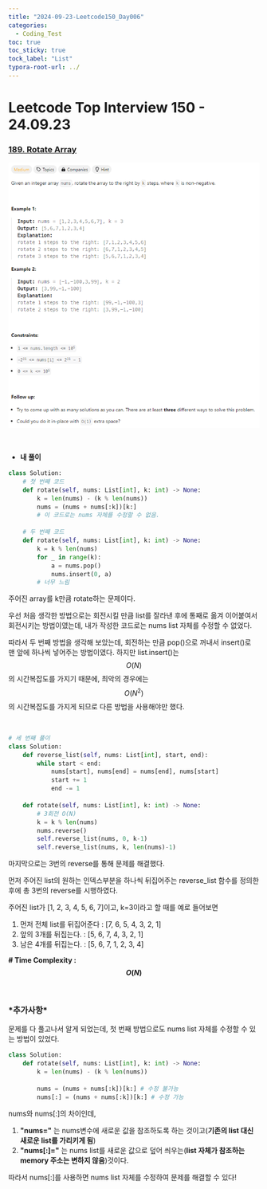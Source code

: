 ```yaml
---
title: "2024-09-23-Leetcode150_Day006"
categories:
  - Coding_Test
toc: true
toc_sticky: true
tock_label: "List"
typora-root-url: ../
---
```




# Leetcode Top Interview 150 - 24.09.23

### [189. Rotate Array](https://leetcode.com/problems/rotate-array/)

![image-20240923204149851](/../assets/images/2024-09-23-leetcodDay5/image-20240923204149851.png)

<br>

- **내 풀이**

```python
class Solution:
	# 첫 번째 코드
    def rotate(self, nums: List[int], k: int) -> None:
        k = len(nums) - (k % len(nums))
        nums = (nums + nums[:k])[k:]
        # 이 코드로는 nums 자체를 수정할 수 없음.
        
    # 두 번째 코드
    def rotate(self, nums: List[int], k: int) -> None:
        k = k % len(nums)
        for _ in range(k):
            a = nums.pop()
            nums.insert(0, a)
        # 너무 느림
```

주어진 array를 k만큼 rotate하는 문제이다.

우선 처음 생각한 방법으로는 회전시킬 만큼 list를 잘라낸 후에 통째로 옮겨 이어붙여서 회전시키는 방법이였는데, 내가 작성한 코드로는 nums list 자체를 수정할 수 없었다.

따라서 두 번째 방법을 생각해 보았는데, 회전하는 만큼 pop()으로 꺼내서 insert()로 맨 앞에 하나씩 넣어주는 방법이였다. 하지만 list.insert()는 $$O(N)$$의 시간복잡도를 가지기 때문에, 최악의 경우에는 $$O(N^2)$$의 시간복잡도를 가지게 되므로 다른 방법을 사용해야만 했다.

<br>

```python
# 세 번째 풀이
class Solution:
    def reverse_list(self, nums: List[int], start, end):
        while start < end:
            nums[start], nums[end] = nums[end], nums[start]
            start += 1
            end -= 1

    def rotate(self, nums: List[int], k: int) -> None:
        # 3회전 O(N)
        k = k % len(nums)
        nums.reverse()
        self.reverse_list(nums, 0, k-1)
        self.reverse_list(nums, k, len(nums)-1)
```

마지막으로는 3번의 reverse를 통해 문제를 해결했다.

먼저 주어진 list의 원하는 인덱스부분을 하나씩 뒤집어주는 reverse_list 함수를 정의한 후에 총 3번의 reverse를 시행하였다.

주어진 list가 [1, 2, 3, 4, 5, 6, 7]이고, k=3이라고 할 때를 예로 들어보면

1. 먼저 전체 list를 뒤집어준다 : [7, 6, 5, 4, 3, 2, 1]
2. 앞의 3개를 뒤집는다. : [5, 6, 7, 4, 3, 2, 1]
3. 남은 4개를 뒤집는다. : [5, 6, 7, 1, 2, 3, 4]

**\# Time Complexity  : $$O(N)$$** 

<br>

### \*추가사항\*

문제를 다 풀고나서 알게 되었는데, 첫 번째 방법으로도 nums list 자체를 수정할 수 있는 방법이 있었다.

```python
class Solution:
    def rotate(self, nums: List[int], k: int) -> None:
        k = len(nums) - (k % len(nums))
        
        nums = (nums + nums[:k])[k:] # 수정 불가능
        nums[:] = (nums + nums[:k])[k:] # 수정 가능
```

nums와 nums[:]의 차이인데, 

1. **"nums="** 는 nums변수에 새로운 값을 참조하도록 하는 것이고(**기존의 list 대신 새로운 list를 가리키게 됨**)
2. **"nums[:]="** 는 nums list를 새로운 값으로 덮어 씌우는(**list 자체가 참조하는 memory 주소는 변하지 않음**)것이다.

따라서 nums[:]를 사용하면 nums list 자체를 수정하여 문제를 해결할 수 있다!
